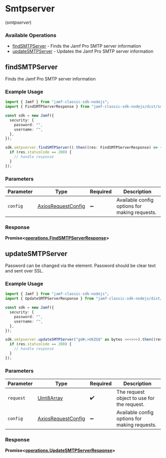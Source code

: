 # Smtpserver
(*smtpserver*)

### Available Operations

* [findSMTPServer](#findsmtpserver) - Finds the Jamf Pro SMTP server information
* [updateSMTPServer](#updatesmtpserver) - Updates the Jamf Pro SMTP server information

## findSMTPServer

Finds the Jamf Pro SMTP server information

### Example Usage

```typescript
import { Jamf } from "jamf-classic-sdk-nodejs";
import { FindSMTPServerResponse } from "jamf-classic-sdk-nodejs/dist/sdk/models/operations";

const sdk = new Jamf({
  security: {
    password: "",
    username: "",
  },
});

sdk.smtpserver.findSMTPServer().then((res: FindSMTPServerResponse) => {
  if (res.statusCode == 200) {
    // handle response
  }
});
```

### Parameters

| Parameter                                                    | Type                                                         | Required                                                     | Description                                                  |
| ------------------------------------------------------------ | ------------------------------------------------------------ | ------------------------------------------------------------ | ------------------------------------------------------------ |
| `config`                                                     | [AxiosRequestConfig](https://axios-http.com/docs/req_config) | :heavy_minus_sign:                                           | Available config options for making requests.                |


### Response

**Promise<[operations.FindSMTPServerResponse](../../models/operations/findsmtpserverresponse.md)>**


## updateSMTPServer

Password can be changed via the <password> element. Password should be clear text and sent over SSL.

### Example Usage

```typescript
import { Jamf } from "jamf-classic-sdk-nodejs";
import { UpdateSMTPServerResponse } from "jamf-classic-sdk-nodejs/dist/sdk/models/operations";

const sdk = new Jamf({
  security: {
    password: "",
    username: "",
  },
});

sdk.smtpserver.updateSMTPServer("gd#;>U6ZGQ" as bytes <<<>>>).then((res: UpdateSMTPServerResponse) => {
  if (res.statusCode == 200) {
    // handle response
  }
});
```

### Parameters

| Parameter                                                    | Type                                                         | Required                                                     | Description                                                  |
| ------------------------------------------------------------ | ------------------------------------------------------------ | ------------------------------------------------------------ | ------------------------------------------------------------ |
| `request`                                                    | [Uint8Array](../../models//.md)                              | :heavy_check_mark:                                           | The request object to use for the request.                   |
| `config`                                                     | [AxiosRequestConfig](https://axios-http.com/docs/req_config) | :heavy_minus_sign:                                           | Available config options for making requests.                |


### Response

**Promise<[operations.UpdateSMTPServerResponse](../../models/operations/updatesmtpserverresponse.md)>**

